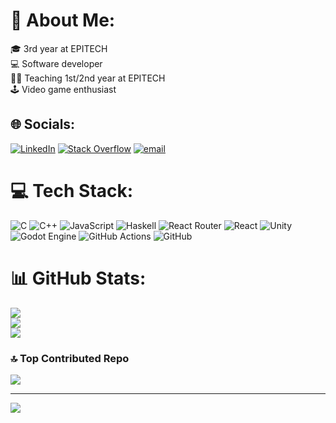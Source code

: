 # 💫 About Me:
🎓 3rd year at EPITECH<br>💻 Software developer<br>🧑‍🏫 Teaching 1st/2nd year at EPITECH<br>🕹️ Video game enthusiast


## 🌐 Socials:
[![LinkedIn](https://img.shields.io/badge/LinkedIn-%230077B5.svg?logo=linkedin&logoColor=white)](https://linkedin.com/in/ethan-gillaux-genelle-11a20b2b5) [![Stack Overflow](https://img.shields.io/badge/-Stackoverflow-FE7A16?logo=stack-overflow&logoColor=white)](https://stackoverflow.com/users/31721243) [![email](https://img.shields.io/badge/Email-D14836?logo=gmail&logoColor=white)](mailto:ethan.gillaux-genelle@epitech.eu) 

# 💻 Tech Stack:
![C](https://img.shields.io/badge/c-%2300599C.svg?style=for-the-badge&logo=c&logoColor=white) ![C++](https://img.shields.io/badge/c++-%2300599C.svg?style=for-the-badge&logo=c%2B%2B&logoColor=white) ![JavaScript](https://img.shields.io/badge/javascript-%23323330.svg?style=for-the-badge&logo=javascript&logoColor=%23F7DF1E) ![Haskell](https://img.shields.io/badge/Haskell-5e5086?style=for-the-badge&logo=haskell&logoColor=white) ![React Router](https://img.shields.io/badge/React_Router-CA4245?style=for-the-badge&logo=react-router&logoColor=white) ![React](https://img.shields.io/badge/react-%2320232a.svg?style=for-the-badge&logo=react&logoColor=%2361DAFB) ![Unity](https://img.shields.io/badge/unity-%23000000.svg?style=for-the-badge&logo=unity&logoColor=white) ![Godot Engine](https://img.shields.io/badge/GODOT-%23FFFFFF.svg?style=for-the-badge&logo=godot-engine) ![GitHub Actions](https://img.shields.io/badge/github%20actions-%232671E5.svg?style=for-the-badge&logo=githubactions&logoColor=white) ![GitHub](https://img.shields.io/badge/github-%23121011.svg?style=for-the-badge&logo=github&logoColor=white)
# 📊 GitHub Stats:
![](https://github-readme-stats.vercel.app/api?username=kunamito&theme=dark&hide_border=false&include_all_commits=false&count_private=false)<br/>
![](https://nirzak-streak-stats.vercel.app/?user=kunamito&theme=dark&hide_border=false)<br/>
![](https://github-readme-stats.vercel.app/api/top-langs/?username=kunamito&theme=dark&hide_border=false&include_all_commits=false&count_private=false&layout=compact)

### 🔝 Top Contributed Repo
![](https://github-contributor-stats.vercel.app/api?username=kunamito&limit=5&theme=dark&combine_all_yearly_contributions=true)

---
[![](https://visitcount.itsvg.in/api?id=kunamito&icon=0&color=2)](https://visitcount.itsvg.in)

<!-- Proudly created with GPRM ( https://gprm.itsvg.in ) -->